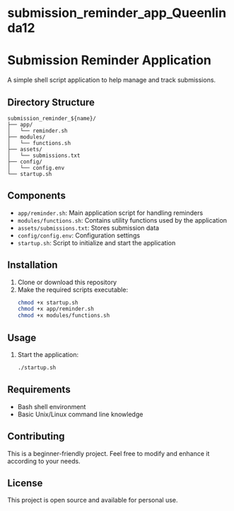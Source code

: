 # submission_reminder_app_Queenlinda12
# Submission Reminder Application

A simple shell script application to help manage and track submissions.

## Directory Structure

```
submission_reminder_${name}/
├── app/
│   └── reminder.sh
├── modules/
│   └── functions.sh
├── assets/
│   └── submissions.txt
├── config/
│   └── config.env
└── startup.sh
```

## Components

- `app/reminder.sh`: Main application script for handling reminders
- `modules/functions.sh`: Contains utility functions used by the application
- `assets/submissions.txt`: Stores submission data
- `config/config.env`: Configuration settings
- `startup.sh`: Script to initialize and start the application

## Installation

1. Clone or download this repository
2. Make the required scripts executable:
   ```bash
   chmod +x startup.sh
   chmod +x app/reminder.sh
   chmod +x modules/functions.sh
   ```

## Usage

1. Start the application:
   ```bash
   ./startup.sh
   ```

## Requirements

- Bash shell environment
- Basic Unix/Linux command line knowledge

## Contributing

This is a beginner-friendly project. Feel free to modify and enhance it according to your needs.

## License

This project is open source and available for personal use.
